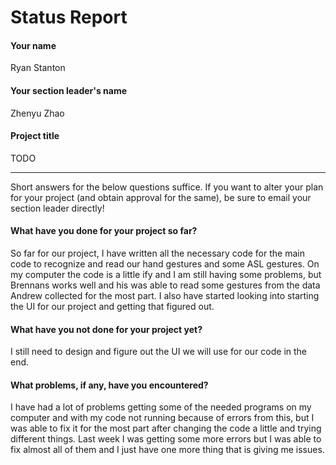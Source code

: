 # Status Report

#### Your name

Ryan Stanton

#### Your section leader's name

Zhenyu Zhao

#### Project title

TODO

***

Short answers for the below questions suffice. If you want to alter your plan for your project (and obtain approval for the same), be sure to email your section leader directly!

#### What have you done for your project so far?

So far for our project, I have written all the necessary code for the main code to recognize and read our hand gestures and some ASL gestures. On my computer the code is a little ify and I am still having some problems, but Brennans works well and his was able to read some gestures from the data Andrew collected for the most part. I also have started looking into starting the UI for our project and getting that figured out. 

#### What have you not done for your project yet?

I still need to design and figure out the UI we will use for our code in the end. 

#### What problems, if any, have you encountered?

I have had a lot of problems getting some of the needed programs on my computer and with my code not running because of errors from this, but I was able to fix it for the most part after changing the code a little and trying different things. Last week I was getting some more errors but I was able to fix almost all of them and I just have one more thing that is giving me issues.
